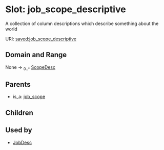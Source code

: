 
# Slot: job_scope_descriptive


A collection of column descriptions which describe something about the world

URI: [saved:job_scope_descriptive](https://marine.gov.scot/metadata/saved/schema/job_scope_descriptive)


## Domain and Range

None &#8594;  <sub>0..\*</sub> [ScopeDesc](ScopeDesc.md)

## Parents

 *  is_a: [job_scope](job_scope.md)

## Children


## Used by

 * [JobDesc](JobDesc.md)
